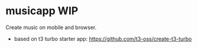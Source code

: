 # musicapp WIP

Create music on mobile and browser.

- based on t3 turbo starter app: https://github.com/t3-oss/create-t3-turbo
